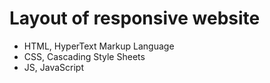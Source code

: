 # Layout of responsive website

* HTML, HyperText Markup Language
* CSS, Cascading Style Sheets
* JS, JavaScript